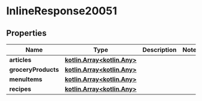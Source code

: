 
# InlineResponse20051

## Properties
Name | Type | Description | Notes
------------ | ------------- | ------------- | -------------
**articles** | [**kotlin.Array&lt;kotlin.Any&gt;**](kotlin.Any.md) |  | 
**groceryProducts** | [**kotlin.Array&lt;kotlin.Any&gt;**](kotlin.Any.md) |  | 
**menuItems** | [**kotlin.Array&lt;kotlin.Any&gt;**](kotlin.Any.md) |  | 
**recipes** | [**kotlin.Array&lt;kotlin.Any&gt;**](kotlin.Any.md) |  | 



